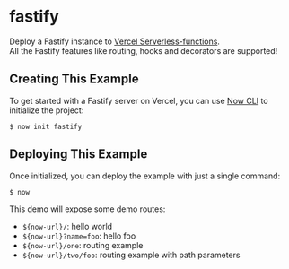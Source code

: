 # fastify

Deploy a Fastify instance to [Vercel Serverless-functions](https://vercel.com/docs/v2/serverless-functions/introduction#).  
All the Fastify features like routing, hooks and decorators are supported!

## Creating This Example

To get started with a Fastify server on Vercel, you can use [Now CLI](https://vercel.com/download) to initialize the project:

```shell
$ now init fastify
```

## Deploying This Example

Once initialized, you can deploy the example with just a single command:

```shell
$ now
```

This demo will expose some demo routes:

- `${now-url}/`: hello world
- `${now-url}?name=foo`: hello foo
- `${now-url}/one`: routing example
- `${now-url}/two/foo`: routing example with path parameters
